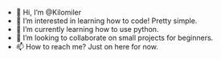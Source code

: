 - 👋 Hi, I’m @Kilomiler
- 👀 I’m interested in learning how to code! Pretty simple.
- 🌱 I’m currently learning how to use python.
- 💞️ I’m looking to collaborate on small projects for beginners.
- 📫 How to reach me? Just on here for now.

<!---
Kilomiler/Kilomiler is a ✨ special ✨ repository because its `README.md` (this file) appears on your GitHub profile.
You can click the Preview link to take a look at your changes.
--->
